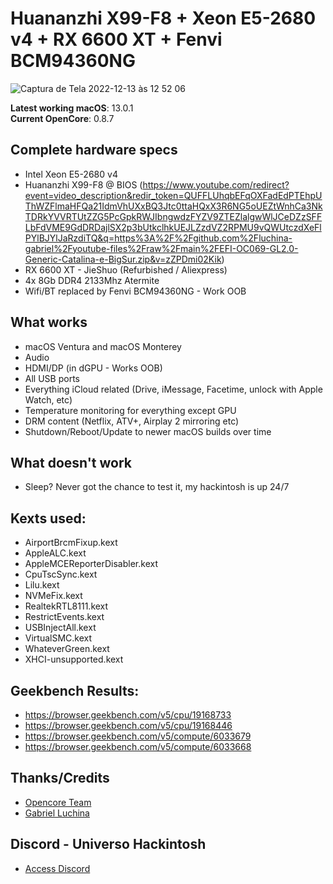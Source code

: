 # Huananzhi X99-F8 + Xeon E5-2680 v4 + RX 6600 XT + Fenvi BCM94360NG

![Captura de Tela 2022-12-13 às 12 52 06](https://user-images.githubusercontent.com/120476538/207381571-66c6a809-64d4-4814-9a91-67f5446f9ccd.png)


**Latest working macOS**: 13.0.1
<br>
**Current OpenCore**: 0.8.7

## Complete hardware specs
- Intel Xeon E5-2680 v4
- Huananzhi X99-F8 @ BIOS (https://www.youtube.com/redirect?event=video_description&redir_token=QUFFLUhqbEFqOXFadEdPTEhpUThWZFlmaHFQa21IdmVhUXxBQ3Jtc0ttaHQxX3R6NG5oUEZtWnhCa3NkTDRkYVVRTUtZZG5PcGpkRWJIbngwdzFYZV9ZTEZlalgwWlJCeDZzSFFLbFdVME9GdDRDajlSX2p3bUtkclhkUEJLZzdVZ2RPMU9vQWUtczdXeFlPYlBJYlJaRzdiTQ&q=https%3A%2F%2Fgithub.com%2Fluchina-gabriel%2Fyoutube-files%2Fraw%2Fmain%2FEFI-OC069-GL2.0-Generic-Catalina-e-BigSur.zip&v=zZPDmi02Kik)
- RX 6600 XT - JieShuo (Refurbished / Aliexpress) 
- 4x 8Gb DDR4 2133Mhz Atermite
- Wifi/BT replaced by Fenvi BCM94360NG - Work OOB

## What works
- macOS Ventura and macOS Monterey
- Audio
- HDMI/DP (in dGPU - Works OOB)
- All USB ports
- Everything iCloud related (Drive, iMessage, Facetime, unlock with Apple Watch, etc)
- Temperature monitoring for everything except GPU
- DRM content (Netflix, ATV+, Airplay 2 mirroring etc)
- Shutdown/Reboot/Update to newer macOS builds over time

## What doesn't work
- Sleep? Never got the chance to test it, my hackintosh is up 24/7

## Kexts used:
- AirportBrcmFixup.kext
- AppleALC.kext
- AppleMCEReporterDisabler.kext
- CpuTscSync.kext
- Lilu.kext
- NVMeFix.kext
- RealtekRTL8111.kext
- RestrictEvents.kext
- USBInjectAll.kext
- VirtualSMC.kext
- WhateverGreen.kext
- XHCI-unsupported.kext

## Geekbench Results:
- https://browser.geekbench.com/v5/cpu/19168733
- https://browser.geekbench.com/v5/cpu/19168446
- https://browser.geekbench.com/v5/compute/6033679
- https://browser.geekbench.com/v5/compute/6033668

## Thanks/Credits
- [Opencore Team](https://dortania.github.io/getting-started/)
- [Gabriel Luchina](https://github.com/luchina-gabriel/)

## Discord - Universo Hackintosh
- [Access Discord](https://discord.universohackintosh.com.br)
